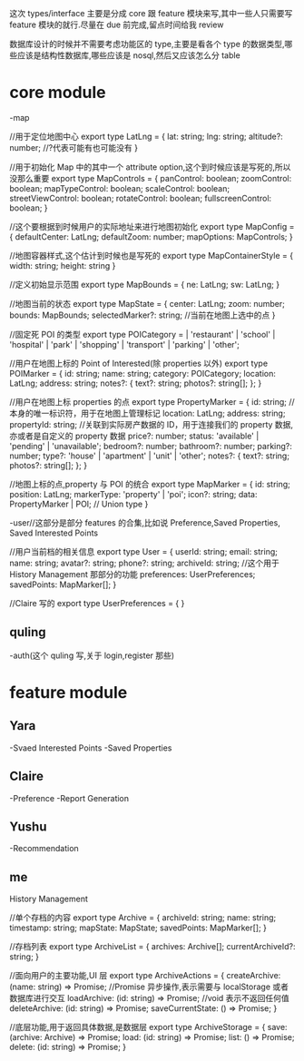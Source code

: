 这次 types/interface 主要是分成 core 跟 feature 模块来写,其中一些人只需要写 feature 模块的就行.尽量在 due 前完成,留点时间给我 review

数据库设计的时候并不需要考虑功能区的 type,主要是看各个 type 的数据类型,哪些应该是结构性数据库,哪些应该是 nosql,然后又应该怎么分 table

# core module

-map

//用于定位地图中心
export type LatLng = {
lat: string;
lng: string;
altitude?: number; //?代表可能有也可能没有
}

//用于初始化 Map 中的其中一个 attribute option,这个到时候应该是写死的,所以没那么重要
export type MapControls = {
panControl: boolean;
zoomControl: boolean;
mapTypeControl: boolean;
scaleControl: boolean;
streetViewControl: boolean;
rotateControl: boolean;
fullscreenControl: boolean;
}

//这个要根据到时候用户的实际地址来进行地图初始化
export type MapConfig = {
defaultCenter: LatLng;
defaultZoom: number;
mapOptions: MapControls;
}

//地图容器样式,这个估计到时候也是写死的
export type MapContainerStyle = {
width: string;
height: string
}

//定义初始显示范围
export type MapBounds = {
ne: LatLng;
sw: LatLng;
}

//地图当前的状态
export type MapState = {
center: LatLng;
zoom: number;
bounds: MapBounds;
selectedMarker?: string; //当前在地图上选中的点
}

//固定死 POI 的类型
export type POICategory =
| 'restaurant'
| 'school'
| 'hospital'
| 'park'
| 'shopping'
| 'transport'
| 'parking'
| 'other';

//用户在地图上标的 Point of Interested(除 properties 以外)
export type POIMarker = {
id: string;
name: string;
category: POICategory;
location: LatLng;
address: string;
notes?: {
text?: string;
photos?: string[];
};
}

//用户在地图上标 properties 的点
export type PropertyMarker = {
id: string; //本身的唯一标识符，用于在地图上管理标记
location: LatLng;
address: string;
propertyId: string; //关联到实际房产数据的 ID，用于连接我们的 property 数据,亦或者是自定义的 property 数据
price?: number;
status: 'available' | 'pending' | 'unavailable';
bedroom?: number;
bathroom?: number;
parking?: number;
type?: 'house' | 'apartment' | 'unit' | 'other';
notes?: {
text?: string;
photos?: string[];
};
}

//地图上标的点,property 与 POI 的统合
export type MapMarker = {
id: string;
position: LatLng;
markerType: 'property' | 'poi';
icon?: string;
data: PropertyMarker | POI; // Union type
}

-user//这部分是部分 features 的合集,比如说 Preference,Saved Properties, Saved Interested Points

//用户当前档的相关信息
export type User = {
userId: string;
email: string;
name: string;
avatar?: string;
phone?: string;
archiveId: string; //这个用于 History Management 那部分的功能
preferences: UserPreferences;
savedPoints: MapMarker[];
}

//Claire 写的
export type UserPreferences = {
}

## quling

-auth(这个 quling 写,关于 login,register 那些)

# feature module

## Yara

-Svaed Interested Points
-Saved Properties

## Claire

-Preference
-Report Generation

## Yushu

-Recommendation

## me

History Management

//单个存档的内容
export type Archive = {
archiveId: string;
name: string;
timestamp: string;
mapState: MapState;
savedPoints: MapMarker[];
}

//存档列表
export type ArchiveList = {
archives: Archive[];
currentArchiveId?: string;
}

//面向用户的主要功能,UI 层
export type ArchiveActions = {
createArchive: (name: string) => Promise<void>; //Promise 异步操作,表示需要与 localStorage 或者数据库进行交互
loadArchive: (id: string) => Promise<void>; //void 表示不返回任何值
deleteArchive: (id: string) => Promise<void>;
saveCurrentState: () => Promise<void>;
}

//底层功能,用于返回具体数据,是数据层
export type ArchiveStorage = {
save: (archive: Archive) => Promise<void>;
load: (id: string) => Promise<Archive>;
list: () => Promise<ArchiveList>;
delete: (id: string) => Promise<void>;
}
